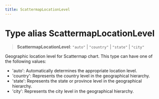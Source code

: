```yaml
---
title: ScattermapLocationLevel
---
```


# Type alias ScattermapLocationLevel

> **ScattermapLocationLevel**: `"auto"` \| `"country"` \| `"state"` \| `"city"`

Geographic location level for Scattermap chart.
This type can have one of the following values:
- 'auto': Automatically determines the appropriate location level.
- 'country': Represents the country level in the geographical hierarchy.
- 'state': Represents the state or province level in the geographical hierarchy.
- 'city': Represents the city level in the geographical hierarchy.
